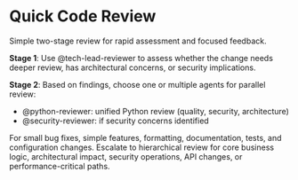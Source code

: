 # Quick Code Review

Simple two-stage review for rapid assessment and focused feedback.

**Stage 1**: Use @tech-lead-reviewer to assess whether the change needs deeper review, has architectural concerns, or security implications.

**Stage 2**: Based on findings, choose one or multiple agents for parallel review:
* @python-reviewer: unified Python review (quality, security, architecture)
* @security-reviewer: if security concerns identified

For small bug fixes, simple features, formatting, documentation, tests, and configuration changes. Escalate to hierarchical review for core business logic, architectural impact, security operations, API changes, or performance-critical paths.
